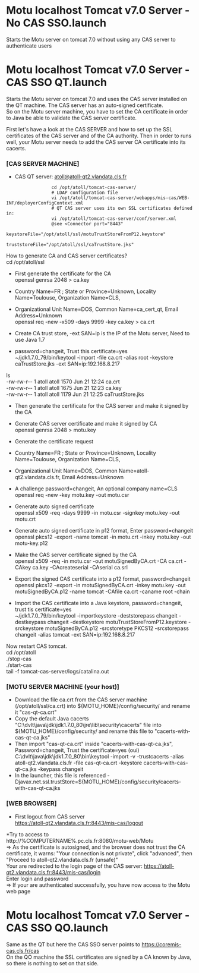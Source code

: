 # Motu localhost Tomcat v7.0 Server - No CAS SSO.launch

Starts the Motu server on tomcat 7.0 without using any CAS server to authenticate users




# Motu localhost Tomcat v7.0 Server - CAS SSO QT.launch

Starts the Motu server on tomcat 7.0 and uses the CAS server installed on the QT machine. 
The CAS server has an auto-signed certificate.   
So on the Motu server machine, you have to set the CA certificate in order to Java be able to validate the CAS server certificate.  

First let's have a look at the CAS SERVER and how to set up the SSL certificates of the CAS server and of the CA authority.
Then in order to runs well, your Motu server needs to add the CAS server CA certificate into its cacerts.  

### [CAS SERVER MACHINE]    
- CAS QT server: atoll@atoll-qt2.vlandata.cls.fr  
```
                 cd /opt/atoll/tomcat-cas-server/  
                 # LDAP configuration file  
                 vi /opt/atoll/tomcat-cas-server/webapps/mis-cas/WEB-INF/deployerConfigContext.xml  
                 # QT CAS server uses its own SSL certificates defined in:  
                 vi /opt/atoll/tomcat-cas-server/conf/server.xml  
	 			 @see <Connector port="8443"   
				                keystoreFile="/opt/atoll/ssl/motuTrustStoreFromP12.keystore"  
				                truststoreFile="/opt/atoll/ssl/caTrustStore.jks"  
```

How to generate CA and CAS server certificates?  
cd /opt/atoll/ssl  
- First generate the certificate for the CA  
openssl genrsa 2048 > ca.key  
* Country Name=FR ; State or Province=Unknown, Locality Name=Toulouse, Organization Name=CLS,   
* Organizational Unit Name=DOS, Common Name=ca_cert_qt, Email Address=Unknown  
openssl req -new -x509 -days 9999 -key ca.key > ca.crt  

* Create CA trust store, -ext SAN=ip is the IP of the Motu server, Need to use Java 1.7  
* password=changeit, Trust this certificate=yes  
~/jdk1.7.0_79/bin/keytool -import -file ca.crt -alias root -keystore caTrustStore.jks  -ext SAN=ip:192.168.8.217  

ls  
-rw-rw-r-- 1 atoll atoll 1570 Jun 21 12:24 ca.crt  
-rw-rw-r-- 1 atoll atoll 1675 Jun 21 12:23 ca.key  
-rw-rw-r-- 1 atoll atoll 1179 Jun 21 12:25 caTrustStore.jks  

- Then generate the certificate for the CAS server and make it signed by the CA  
* Generate CAS server certificate and make it signed by CA  
openssl genrsa 2048 > motu.key  
  
* Generate the certificate request  
* Country Name=FR ; State or Province=Unknown, Locality Name=Toulouse, Organization Name=CLS,   
* Organizational Unit Name=DOS, Common Name=atoll-qt2.vlandata.cls.fr, Email Address=Unknown  
* A challenge password=changeit, An optional company name=CLS  
openssl req -new -key motu.key -out motu.csr  

* Generate auto signed certificate  
openssl x509 -req -days 9999 -in motu.csr -signkey motu.key -out motu.crt  

* Generate auto signed certificate in p12 format, Enter password=changeit  
openssl pkcs12 -export -name tomcat -in motu.crt -inkey motu.key -out motu-key.p12  

* Make the CAS server certificate signed by the CA   
openssl x509 -req -in motu.csr -out motuSignedByCA.crt -CA ca.crt -CAkey ca.key -CAcreateserial -CAserial ca.srl  


* Export the signed CAS certificate into a p12 format, password=changeit  
openssl pkcs12 -export -in motuSignedByCA.crt -inkey motu.key -out motuSignedByCA.p12 -name tomcat -CAfile ca.crt -caname root -chain  
* Import the CAS certificate into a Java keystore, password=changeit, trust tis certificate=yes  
~/jdk1.7.0_79/bin/keytool -importkeystore -deststorepass changeit -destkeypass changeit -destkeystore   motuTrustStoreFromP12.keystore -srckeystore motuSignedByCA.p12 -srcstoretype PKCS12 -srcstorepass changeit -alias tomcat -ext SAN=ip:192.168.8.217  
  
  
Now restart CAS tomcat.  
cd /opt/atoll  
./stop-cas  
./start-cas  
tail -f tomcat-cas-server/logs/catalina.out  







### [MOTU SERVER MACHINE (your host)]
- Download the file  ca.crt from the CAS server machine (/opt/atoll/ssl/ca.crt) into ${MOTU_HOME}/config/security/ and rename it "cas-qt-ca.crt"
- Copy the default Java cacerts "C:\dvlt\java\jdk\jdk1.7.0_80\jre\lib\security\cacerts" file into ${MOTU_HOME}/config/security/
  and rename this file to "cacerts-with-cas-qt-ca.jks"
- Then import "cas-qt-ca.crt" inside "cacerts-with-cas-qt-ca.jks", Password=changeit, Trust the certificate=yes (oui)
  C:\dvlt\java\jdk\jdk1.7.0_80\bin\keytool -import -v -trustcacerts -alias atoll-qt2.vlandata.cls.fr -file cas-qt-ca.crt -keystore cacerts-with-cas-qt-ca.jks -keypass changeit
- In the launcher, this file is referenced -Djavax.net.ssl.trustStore=${MOTU_HOME}/config/security/cacerts-with-cas-qt-ca.jks


### [WEB BROWSER]  
* First logout from CAS server  
https://atoll-qt2.vlandata.cls.fr:8443/mis-cas/logout  

*Try to access to   
http://%COMPUTERNAME%.pc.cls.fr:8080/motu-web/Motu  
=> As the certificate is autosigned, and the browser does not trust the CA certificate, it warns: "Your connection is not   private", click "advanced", then "Proceed to atoll-qt2.vlandata.cls.fr (unsafe)"  
Your are redirected to the login page of the CAS server: https://atoll-qt2.vlandata.cls.fr:8443/mis-cas/login  
Enter login and password  
=> If your are authenticated successfully, you have now access to the Motu web page  









# Motu localhost Tomcat v7.0 Server - CAS SSO QO.launch

Same as the QT but here the CAS SSO server points to https://coremis-cas.cls.fr/cas  
On the QO machine the SSL certificates are signed by a CA known by Java, so there is nothing to set on that side.  
